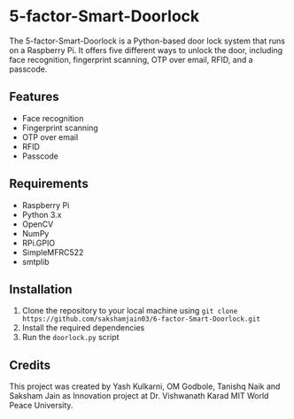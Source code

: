 # 5-factor-Smart-Doorlock

The 5-factor-Smart-Doorlock is a Python-based door lock system that runs on a Raspberry Pi. It offers five different ways to unlock the door, including face recognition, fingerprint scanning, OTP over email, RFID, and a passcode.

## Features

- Face recognition
- Fingerprint scanning
- OTP over email
- RFID
- Passcode

## Requirements

- Raspberry Pi
- Python 3.x
- OpenCV
- NumPy
- RPi.GPIO
- SimpleMFRC522
- smtplib

## Installation

1. Clone the repository to your local machine using ```git clone https://github.com/sakshamjain03/6-factor-Smart-Doorlock.git```
2. Install the required dependencies
3. Run the `doorlock.py` script


## Credits

This project was created by Yash Kulkarni, OM Godbole, Tanishq Naik and Saksham Jain as Innovation project at Dr. Vishwanath Karad MIT World Peace University.

